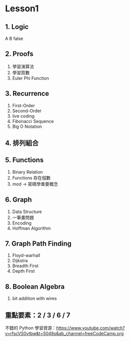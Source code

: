 # Lesson1 

## 1. Logic

A B false

## 2. Proofs

1. 學習演算法
2. 學習質數
3. Euler Phi Function

## 3. Recurrence

1. First-Order
2. Second-Order
3. live coding
4. Fibonacci Sequence
5. Big O Notation

## 4. 排列組合

## 5. Functions

1. Binary Relation
2. Functions 存在個數
3. mod -> 密碼學重要概念

## 6. Graph

1. Data Structure
2. 一筆畫問題
3. Encoding
4. Hoffman Algorithm

## 7. Graph Path Finding

1. Floyd-warhall
2. Dijkstra
3. Breadth First
4. Depth First

## 8. Boolean Algebra

1. bit addition with wires

## 重點要素：2 / 3 / 6 / 7

不錯的 Python 學習資源：https://www.youtube.com/watch?v=rfscVS0vtbw&t=5048s&ab_channel=freeCodeCamp.org